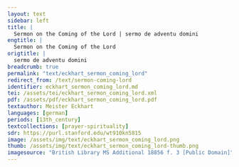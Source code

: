 ```yaml
---
layout: text
sidebar: left
title: |
  Sermon on the Coming of the Lord | sermo de adventu domini
engtitle: |
  Sermon on the Coming of the Lord
origtitle: |
  sermo de adventu domini
breadcrumb: true
permalink: "text/eckhart_sermon_coming_lord"
redirect_from: /text/sermon-coming-lord
identifier: eckhart_sermon_coming_lord.md
tei: /assets/tei/eckhart_sermon_coming_lord.xml
pdf: /assets/pdf/eckhart_sermon_coming_lord.pdf
textauthor: Meister Eckhart
languages: [german]
periods: [13th_century]
textcollections: [prayer-spirituality]
sdr: https://purl.stanford.edu/wt910kn5815
image: /assets/img/text/eckhart_sermon_coming_lord.png
thumb: /assets/img/text/eckhart_sermon_coming_lord-thumb.png
imagesource: "British Library MS Additional 18856 f. 3 [Public Domain]"
---
```

